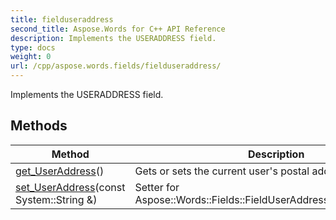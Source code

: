 ```yaml
---
title: fielduseraddress
second_title: Aspose.Words for C++ API Reference
description: Implements the USERADDRESS field. 
type: docs
weight: 0
url: /cpp/aspose.words.fields/fielduseraddress/
---
```


Implements the USERADDRESS field. 

## Methods

| Method | Description |
| --- | --- |
| [get_UserAddress](./get_useraddress/)() | Gets or sets the current user's postal address.  |
| [set_UserAddress](./set_useraddress/)(const System::String &) | Setter for Aspose::Words::Fields::FieldUserAddress::get_UserAddress.  |
